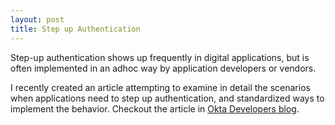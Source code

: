 ```yaml
---
layout: post
title: Step up Authentication
---
```


Step-up authentication shows up frequently in digital applications, but is often implemented in an adhoc way by application developers or vendors.

I recently created an article attempting to examine in detail the scenarios when applications need to step up authentication, and standardized ways to implement the behavior. Checkout the article in [Okta Developers blog](https://developer.okta.com/blog/2023/03/08/step-up-auth).